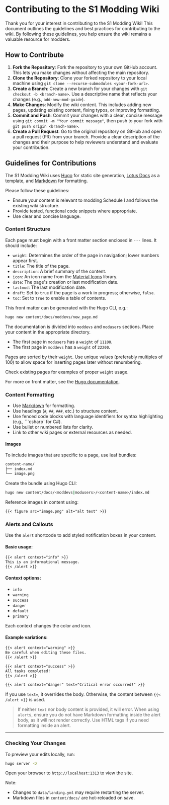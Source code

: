 # Contributing to the S1 Modding Wiki

Thank you for your interest in contributing to the S1 Modding Wiki! This document outlines the guidelines and best practices for contributing to the wiki. By following these guidelines, you help ensure the wiki remains a valuable resource for modders.

## How to Contribute

1. **Fork the Repository**: Fork the repository to your own GitHub account. This lets you make changes without affecting the main repository.
2. **Clone the Repository**: Clone your forked repository to your local machine using `git clone --recurse-submodules <your-fork-url>`.
3. **Create a Branch**: Create a new branch for your changes with `git checkout -b <branch-name>`. Use a descriptive name that reflects your changes (e.g., `add-new-mod-guide`).
4. **Make Changes**: Modify the wiki content. This includes adding new pages, updating existing content, fixing typos, or improving formatting.
5. **Commit and Push**: Commit your changes with a clear, concise message using `git commit -m "Your commit message"`, then push to your fork with `git push origin <branch-name>`.
6. **Create a Pull Request**: Go to the original repository on GitHub and open a pull request (PR) from your branch. Provide a clear description of the changes and their purpose to help reviewers understand and evaluate your contribution.

## Guidelines for Contributions

The S1 Modding Wiki uses [Hugo](https://gohugo.io/) for static site generation, [Lotus Docs](https://lotusdocs.dev/) as a template, and [Markdown](https://www.markdownguide.org/) for formatting.

Please follow these guidelines:

- Ensure your content is relevant to modding Schedule I and follows the existing wiki structure.
- Provide tested, functional code snippets where appropriate.
- Use clear and concise language.

### Content Structure

Each page must begin with a front matter section enclosed in `---` lines. It should include:

- `weight`: Determines the order of the page in navigation; lower numbers appear first.
- `title`: The title of the page.
- `description`: A brief summary of the content.
- `icon`: An icon name from the [Material Icons](https://fonts.google.com/icons) library.
- `date`: The page's creation or last modification date.
- `lastmod`: The last modification date.
- `draft`: Set to `true` if the page is a work in progress; otherwise, `false`.
- `toc`: Set to `true` to enable a table of contents.

This front matter can be generated with the Hugo CLI, e.g.:
```bash
hugo new content/docs/moddevs/new_page.md
```

The documentation is divided into `moddevs` and `modusers` sections. Place your content in the appropriate directory.

* The first page in `modusers` has a `weight` of `11100`.
* The first page in `moddevs` has a `weight` of `22200`.

Pages are sorted by their `weight`. Use unique values (preferably multiples of 100) to allow space for inserting pages later without renumbering.

Check existing pages for examples of proper `weight` usage.

For more on front matter, see the [Hugo documentation](https://gohugo.io/content-management/front-matter/).

### Content Formatting

- Use [Markdown](https://www.markdownguide.org/) for formatting.
- Use headings (`#`, `##`, `###`, etc.) to structure content.
- Use fenced code blocks with language identifiers for syntax highlighting (e.g., \`\`\`csharp\` for C#).
- Use bullet or numbered lists for clarity.
- Link to other wiki pages or external resources as needed.

#### Images

To include images that are specific to a page, use leaf bundles:

```bash
content-name/
├── index.md
└── image.png
```

Create the bundle using Hugo CLI:

```bash
hugo new content/docs/<moddevs|modusers>/<content-name>/index.md
```

Reference images in content using:

```markdown
{{< figure src="image.png" alt="alt text" >}}
```

### Alerts and Callouts

Use the `alert` shortcode to add styled notification boxes in your content.

#### Basic usage:

```markdown
{{< alert context="info" >}}
This is an informational message.
{{< /alert >}}
```

#### Context options:

* `info`
* `warning`
* `success`
* `danger`
* `default`
* `primary`

Each context changes the color and icon.

#### Example variations:

```markdown
{{< alert context="warning" >}}
Be careful when editing these files.
{{< /alert >}}

{{< alert context="success" >}}
All tasks completed!
{{< /alert >}}

{{< alert context="danger" text="Critical error occurred!" >}}
```

If you use `text=`, it overrides the body. Otherwise, the content between `{{< /alert >}}` is used.

> If neither `text` nor body content is provided, it will error.
> When using `alert`s, ensure you do not have Markdown formatting inside the alert body, as it will not render correctly. Use HTML tags if you need formatting inside an alert.

---

### Checking Your Changes

To preview your edits locally, run:

```bash
hugo server -D
```

Open your browser to `http://localhost:1313` to view the site.

Note:

- Changes to `data/landing.yml` may require restarting the server.
- Markdown files in `content/docs/` are hot-reloaded on save.
